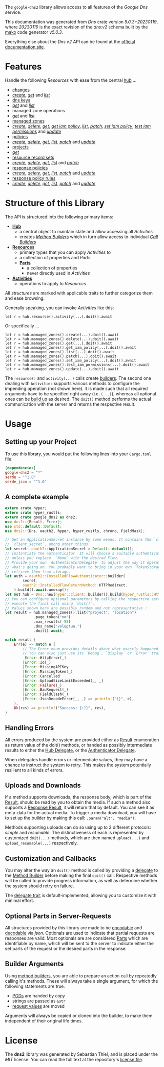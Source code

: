 <!---
DO NOT EDIT !
This file was generated automatically from 'src/generator/templates/api/README.md.mako'
DO NOT EDIT !
-->
The `google-dns2` library allows access to all features of the *Google Dns* service.

This documentation was generated from *Dns* crate version *5.0.3+20230119*, where *20230119* is the exact revision of the *dns:v2* schema built by the [mako](http://www.makotemplates.org/) code generator *v5.0.3*.

Everything else about the *Dns* *v2* API can be found at the
[official documentation site](https://cloud.google.com/dns/docs).
# Features

Handle the following *Resources* with ease from the central [hub](https://docs.rs/google-dns2/5.0.3+20230119/google_dns2/Dns) ...

* [changes](https://docs.rs/google-dns2/5.0.3+20230119/google_dns2/api::Change)
 * [*create*](https://docs.rs/google-dns2/5.0.3+20230119/google_dns2/api::ChangeCreateCall), [*get*](https://docs.rs/google-dns2/5.0.3+20230119/google_dns2/api::ChangeGetCall) and [*list*](https://docs.rs/google-dns2/5.0.3+20230119/google_dns2/api::ChangeListCall)
* [dns keys](https://docs.rs/google-dns2/5.0.3+20230119/google_dns2/api::DnsKey)
 * [*get*](https://docs.rs/google-dns2/5.0.3+20230119/google_dns2/api::DnsKeyGetCall) and [*list*](https://docs.rs/google-dns2/5.0.3+20230119/google_dns2/api::DnsKeyListCall)
* managed zone operations
 * [*get*](https://docs.rs/google-dns2/5.0.3+20230119/google_dns2/api::ManagedZoneOperationGetCall) and [*list*](https://docs.rs/google-dns2/5.0.3+20230119/google_dns2/api::ManagedZoneOperationListCall)
* [managed zones](https://docs.rs/google-dns2/5.0.3+20230119/google_dns2/api::ManagedZone)
 * [*create*](https://docs.rs/google-dns2/5.0.3+20230119/google_dns2/api::ManagedZoneCreateCall), [*delete*](https://docs.rs/google-dns2/5.0.3+20230119/google_dns2/api::ManagedZoneDeleteCall), [*get*](https://docs.rs/google-dns2/5.0.3+20230119/google_dns2/api::ManagedZoneGetCall), [*get iam policy*](https://docs.rs/google-dns2/5.0.3+20230119/google_dns2/api::ManagedZoneGetIamPolicyCall), [*list*](https://docs.rs/google-dns2/5.0.3+20230119/google_dns2/api::ManagedZoneListCall), [*patch*](https://docs.rs/google-dns2/5.0.3+20230119/google_dns2/api::ManagedZonePatchCall), [*set iam policy*](https://docs.rs/google-dns2/5.0.3+20230119/google_dns2/api::ManagedZoneSetIamPolicyCall), [*test iam permissions*](https://docs.rs/google-dns2/5.0.3+20230119/google_dns2/api::ManagedZoneTestIamPermissionCall) and [*update*](https://docs.rs/google-dns2/5.0.3+20230119/google_dns2/api::ManagedZoneUpdateCall)
* [policies](https://docs.rs/google-dns2/5.0.3+20230119/google_dns2/api::Policy)
 * [*create*](https://docs.rs/google-dns2/5.0.3+20230119/google_dns2/api::PolicyCreateCall), [*delete*](https://docs.rs/google-dns2/5.0.3+20230119/google_dns2/api::PolicyDeleteCall), [*get*](https://docs.rs/google-dns2/5.0.3+20230119/google_dns2/api::PolicyGetCall), [*list*](https://docs.rs/google-dns2/5.0.3+20230119/google_dns2/api::PolicyListCall), [*patch*](https://docs.rs/google-dns2/5.0.3+20230119/google_dns2/api::PolicyPatchCall) and [*update*](https://docs.rs/google-dns2/5.0.3+20230119/google_dns2/api::PolicyUpdateCall)
* [projects](https://docs.rs/google-dns2/5.0.3+20230119/google_dns2/api::Project)
 * [*get*](https://docs.rs/google-dns2/5.0.3+20230119/google_dns2/api::ProjectGetCall)
* [resource record sets](https://docs.rs/google-dns2/5.0.3+20230119/google_dns2/api::ResourceRecordSet)
 * [*create*](https://docs.rs/google-dns2/5.0.3+20230119/google_dns2/api::ResourceRecordSetCreateCall), [*delete*](https://docs.rs/google-dns2/5.0.3+20230119/google_dns2/api::ResourceRecordSetDeleteCall), [*get*](https://docs.rs/google-dns2/5.0.3+20230119/google_dns2/api::ResourceRecordSetGetCall), [*list*](https://docs.rs/google-dns2/5.0.3+20230119/google_dns2/api::ResourceRecordSetListCall) and [*patch*](https://docs.rs/google-dns2/5.0.3+20230119/google_dns2/api::ResourceRecordSetPatchCall)
* [response policies](https://docs.rs/google-dns2/5.0.3+20230119/google_dns2/api::ResponsePolicy)
 * [*create*](https://docs.rs/google-dns2/5.0.3+20230119/google_dns2/api::ResponsePolicyCreateCall), [*delete*](https://docs.rs/google-dns2/5.0.3+20230119/google_dns2/api::ResponsePolicyDeleteCall), [*get*](https://docs.rs/google-dns2/5.0.3+20230119/google_dns2/api::ResponsePolicyGetCall), [*list*](https://docs.rs/google-dns2/5.0.3+20230119/google_dns2/api::ResponsePolicyListCall), [*patch*](https://docs.rs/google-dns2/5.0.3+20230119/google_dns2/api::ResponsePolicyPatchCall) and [*update*](https://docs.rs/google-dns2/5.0.3+20230119/google_dns2/api::ResponsePolicyUpdateCall)
* [response policy rules](https://docs.rs/google-dns2/5.0.3+20230119/google_dns2/api::ResponsePolicyRule)
 * [*create*](https://docs.rs/google-dns2/5.0.3+20230119/google_dns2/api::ResponsePolicyRuleCreateCall), [*delete*](https://docs.rs/google-dns2/5.0.3+20230119/google_dns2/api::ResponsePolicyRuleDeleteCall), [*get*](https://docs.rs/google-dns2/5.0.3+20230119/google_dns2/api::ResponsePolicyRuleGetCall), [*list*](https://docs.rs/google-dns2/5.0.3+20230119/google_dns2/api::ResponsePolicyRuleListCall), [*patch*](https://docs.rs/google-dns2/5.0.3+20230119/google_dns2/api::ResponsePolicyRulePatchCall) and [*update*](https://docs.rs/google-dns2/5.0.3+20230119/google_dns2/api::ResponsePolicyRuleUpdateCall)




# Structure of this Library

The API is structured into the following primary items:

* **[Hub](https://docs.rs/google-dns2/5.0.3+20230119/google_dns2/Dns)**
    * a central object to maintain state and allow accessing all *Activities*
    * creates [*Method Builders*](https://docs.rs/google-dns2/5.0.3+20230119/google_dns2/client::MethodsBuilder) which in turn
      allow access to individual [*Call Builders*](https://docs.rs/google-dns2/5.0.3+20230119/google_dns2/client::CallBuilder)
* **[Resources](https://docs.rs/google-dns2/5.0.3+20230119/google_dns2/client::Resource)**
    * primary types that you can apply *Activities* to
    * a collection of properties and *Parts*
    * **[Parts](https://docs.rs/google-dns2/5.0.3+20230119/google_dns2/client::Part)**
        * a collection of properties
        * never directly used in *Activities*
* **[Activities](https://docs.rs/google-dns2/5.0.3+20230119/google_dns2/client::CallBuilder)**
    * operations to apply to *Resources*

All *structures* are marked with applicable traits to further categorize them and ease browsing.

Generally speaking, you can invoke *Activities* like this:

```Rust,ignore
let r = hub.resource().activity(...).doit().await
```

Or specifically ...

```ignore
let r = hub.managed_zones().create(...).doit().await
let r = hub.managed_zones().delete(...).doit().await
let r = hub.managed_zones().get(...).doit().await
let r = hub.managed_zones().get_iam_policy(...).doit().await
let r = hub.managed_zones().list(...).doit().await
let r = hub.managed_zones().patch(...).doit().await
let r = hub.managed_zones().set_iam_policy(...).doit().await
let r = hub.managed_zones().test_iam_permissions(...).doit().await
let r = hub.managed_zones().update(...).doit().await
```

The `resource()` and `activity(...)` calls create [builders][builder-pattern]. The second one dealing with `Activities`
supports various methods to configure the impending operation (not shown here). It is made such that all required arguments have to be
specified right away (i.e. `(...)`), whereas all optional ones can be [build up][builder-pattern] as desired.
The `doit()` method performs the actual communication with the server and returns the respective result.

# Usage

## Setting up your Project

To use this library, you would put the following lines into your `Cargo.toml` file:

```toml
[dependencies]
google-dns2 = "*"
serde = "^1.0"
serde_json = "^1.0"
```

## A complete example

```Rust
extern crate hyper;
extern crate hyper_rustls;
extern crate google_dns2 as dns2;
use dns2::{Result, Error};
use std::default::Default;
use dns2::{Dns, oauth2, hyper, hyper_rustls, chrono, FieldMask};

// Get an ApplicationSecret instance by some means. It contains the `client_id` and
// `client_secret`, among other things.
let secret: oauth2::ApplicationSecret = Default::default();
// Instantiate the authenticator. It will choose a suitable authentication flow for you,
// unless you replace  `None` with the desired Flow.
// Provide your own `AuthenticatorDelegate` to adjust the way it operates and get feedback about
// what's going on. You probably want to bring in your own `TokenStorage` to persist tokens and
// retrieve them from storage.
let auth = oauth2::InstalledFlowAuthenticator::builder(
        secret,
        oauth2::InstalledFlowReturnMethod::HTTPRedirect,
    ).build().await.unwrap();
let mut hub = Dns::new(hyper::Client::builder().build(hyper_rustls::HttpsConnectorBuilder::new().with_native_roots().https_or_http().enable_http1().build()), auth);
// You can configure optional parameters by calling the respective setters at will, and
// execute the final call using `doit()`.
// Values shown here are possibly random and not representative !
let result = hub.managed_zones().list("project", "location")
             .page_token("no")
             .max_results(-55)
             .dns_name("voluptua.")
             .doit().await;

match result {
    Err(e) => match e {
        // The Error enum provides details about what exactly happened.
        // You can also just use its `Debug`, `Display` or `Error` traits
         Error::HttpError(_)
        |Error::Io(_)
        |Error::MissingAPIKey
        |Error::MissingToken(_)
        |Error::Cancelled
        |Error::UploadSizeLimitExceeded(_, _)
        |Error::Failure(_)
        |Error::BadRequest(_)
        |Error::FieldClash(_)
        |Error::JsonDecodeError(_, _) => println!("{}", e),
    },
    Ok(res) => println!("Success: {:?}", res),
}

```
## Handling Errors

All errors produced by the system are provided either as [Result](https://docs.rs/google-dns2/5.0.3+20230119/google_dns2/client::Result) enumeration as return value of
the doit() methods, or handed as possibly intermediate results to either the
[Hub Delegate](https://docs.rs/google-dns2/5.0.3+20230119/google_dns2/client::Delegate), or the [Authenticator Delegate](https://docs.rs/yup-oauth2/*/yup_oauth2/trait.AuthenticatorDelegate.html).

When delegates handle errors or intermediate values, they may have a chance to instruct the system to retry. This
makes the system potentially resilient to all kinds of errors.

## Uploads and Downloads
If a method supports downloads, the response body, which is part of the [Result](https://docs.rs/google-dns2/5.0.3+20230119/google_dns2/client::Result), should be
read by you to obtain the media.
If such a method also supports a [Response Result](https://docs.rs/google-dns2/5.0.3+20230119/google_dns2/client::ResponseResult), it will return that by default.
You can see it as meta-data for the actual media. To trigger a media download, you will have to set up the builder by making
this call: `.param("alt", "media")`.

Methods supporting uploads can do so using up to 2 different protocols:
*simple* and *resumable*. The distinctiveness of each is represented by customized
`doit(...)` methods, which are then named `upload(...)` and `upload_resumable(...)` respectively.

## Customization and Callbacks

You may alter the way an `doit()` method is called by providing a [delegate](https://docs.rs/google-dns2/5.0.3+20230119/google_dns2/client::Delegate) to the
[Method Builder](https://docs.rs/google-dns2/5.0.3+20230119/google_dns2/client::CallBuilder) before making the final `doit()` call.
Respective methods will be called to provide progress information, as well as determine whether the system should
retry on failure.

The [delegate trait](https://docs.rs/google-dns2/5.0.3+20230119/google_dns2/client::Delegate) is default-implemented, allowing you to customize it with minimal effort.

## Optional Parts in Server-Requests

All structures provided by this library are made to be [encodable](https://docs.rs/google-dns2/5.0.3+20230119/google_dns2/client::RequestValue) and
[decodable](https://docs.rs/google-dns2/5.0.3+20230119/google_dns2/client::ResponseResult) via *json*. Optionals are used to indicate that partial requests are responses
are valid.
Most optionals are are considered [Parts](https://docs.rs/google-dns2/5.0.3+20230119/google_dns2/client::Part) which are identifiable by name, which will be sent to
the server to indicate either the set parts of the request or the desired parts in the response.

## Builder Arguments

Using [method builders](https://docs.rs/google-dns2/5.0.3+20230119/google_dns2/client::CallBuilder), you are able to prepare an action call by repeatedly calling it's methods.
These will always take a single argument, for which the following statements are true.

* [PODs][wiki-pod] are handed by copy
* strings are passed as `&str`
* [request values](https://docs.rs/google-dns2/5.0.3+20230119/google_dns2/client::RequestValue) are moved

Arguments will always be copied or cloned into the builder, to make them independent of their original life times.

[wiki-pod]: http://en.wikipedia.org/wiki/Plain_old_data_structure
[builder-pattern]: http://en.wikipedia.org/wiki/Builder_pattern
[google-go-api]: https://github.com/google/google-api-go-client

# License
The **dns2** library was generated by Sebastian Thiel, and is placed
under the *MIT* license.
You can read the full text at the repository's [license file][repo-license].

[repo-license]: https://github.com/Byron/google-apis-rsblob/main/LICENSE.md

